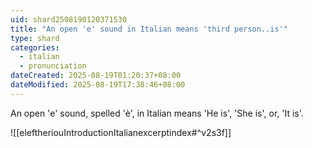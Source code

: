 ```yaml
---
uid: shard2508190120371530
title: "An open 'e' sound in Italian means 'third person..is'"
type: shard
categories:
  - italian
  - pronunciation
dateCreated: 2025-08-19T01:20:37+08:00
dateModified: 2025-08-19T17:38:46+08:00
---
```

An open 'e' sound, spelled 'è', in Italian means 'He is', 'She is', or, 'It is'.

![[eleftheriouIntroductionItalianexcerptindex#^v2s3f]]
